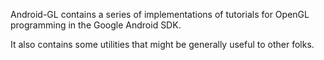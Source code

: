 Android-GL contains a series of implementations of tutorials for OpenGL programming in the Google Android SDK.

It also contains some utilities that might be generally useful to other folks.